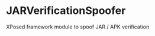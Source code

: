 JARVerificationSpoofer
======================

XPosed framework module to spoof JAR / APK verification
